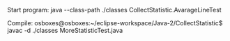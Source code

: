 Start program: java --class-path ./classes CollectStatistic.AvarageLineTest

Compile: osboxes@osboxes:~/eclipse-workspace/Java-2/CollectStatistic$ javac -d ./classes MoreStatisticTest.java
